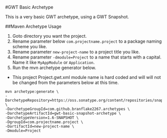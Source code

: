 #GWT Basic Archetype

This is a very basic GWT archetype, using a GWT Snapshot. 

##Maven Archetype Usage

1. Goto directory you want the project.
2. Rename parameter below `com.projectname.project` to a package naming scheme you like.
3. Rename parameter `new-project-name` to a project title you like.
4. Rename parameter `-dmodule=Project` to a name that starts with a capital. Name it like `MyAppModule` or `Application`.
5. Run the mvn archetype generator below.

* This project Project.gwt.xml module name is hard coded and will will not be changed from the parameters below at this time.

```
mvn archetype:generate \
-DarchetypeRepository=https://oss.sonatype.org/content/repositories/snapshots \
-DarchetypeGroupId=com.github.branflake2267.archetypes \
-DarchetypeArtifactId=gwt-basic-snapshot-archetype \
-DarchetypeVersion=1.6-SNAPSHOT \
-DgroupId=com.projectname.project \
-DartifactId=new-project-name \
-Dmodule=Project
```
